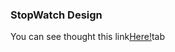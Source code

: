 <h3>StopWatch Design</h3>
<p>You can see thought this link<a href="https://rajat0063.github.io/Stopwatch/">Here!</a>tab</p>